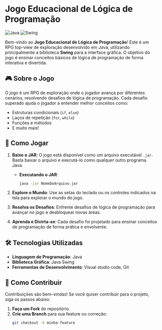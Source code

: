 # Jogo Educacional de Lógica de Programação

![Java](https://img.shields.io/badge/Java-ED8B00?style=for-the-badge&logo=openjdk&logoColor=white)
![Swing](https://img.shields.io/badge/Java_Swing-ED8B00?style=for-the-badge&logo=java&logoColor=white)

Bem-vindo ao **Jogo Educacional de Lógica de Programação**! Este é um RPG top-view de exploração desenvolvido em Java, utilizando principalmente a biblioteca **Swing** para a interface gráfica. O objetivo do jogo é ensinar conceitos básicos de lógica de programação de forma interativa e divertida.

## 🎮 Sobre o Jogo

O jogo é um RPG de exploração onde o jogador avança por diferentes cenários, resolvendo desafios de lógica de programação. Cada desafio superado ajuda o jogador a entender melhor conceitos como:

- Estruturas condicionais (`if`, `else`)
- Laços de repetição (`for`, `while`)
- Funções e métodos
- E muito mais!

## 🚀 Como Jogar

1. **Baixe o JAR**: O jogo está disponível como um arquivo executável `.jar`. Basta baixar o arquivo e executá-lo como qualquer outro programa Java.
   - **Executando o JAR**:
     ```bash
     java -jar NomeDoArquivo.jar
     ```

2. **Explore o Mundo**: Use as setas do teclado ou os controles indicados na tela para explorar o mundo do jogo.

3. **Resolva os Desafios**: Enfrente desafios de lógica de programação para avançar no jogo e desbloquear novas áreas.

4. **Aprenda e Divirta-se**: Cada desafio foi projetado para ensinar conceitos de programação de forma prática e envolvente.

## 🛠️ Tecnologias Utilizadas

- **Linguagem de Programação**: Java
- **Biblioteca Gráfica**: Java Swing
- **Ferramentas de Desenvolvimento**: Visual studio code, Git

## 🤝 Como Contribuir

Contribuições são bem-vindas! Se você quiser contribuir para o projeto, siga os passos abaixo:

1. **Faça um Fork** do repositório.
2. **Crie uma Branch** para sua feature ou correção:
   ```bash
   git checkout -b minha-feature
